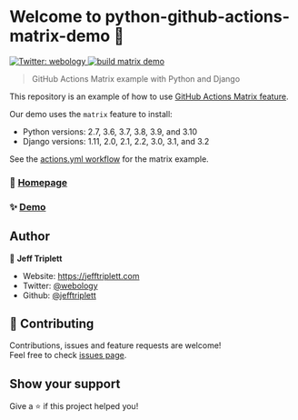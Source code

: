 # Welcome to python-github-actions-matrix-demo :wave:

<p>
  <a href="https://twitter.com/webology" target="_blank">
    <img alt="Twitter: webology" src="https://img.shields.io/twitter/follow/webology.svg?style=social" />
  </a>
  <a href="https://github.com/jefftriplett/python-github-actions-matrix-demo/actions" target="_blank">
    <img alt="build matrix demo" src="https://github.com/jefftriplett/python-github-actions-matrix-demo/workflows/build%20matrix%20demo/badge.svg" />
  </a>
</p>

> GitHub Actions Matrix example with Python and Django

This repository is an example of how to use [GitHub Actions Matrix feature](https://help.github.com/en/actions/automating-your-workflow-with-github-actions/workflow-syntax-for-github-actions#jobsjob_idstrategymatrix). 

Our demo uses the `matrix` feature to install:
- Python versions: 2.7, 3.6, 3.7, 3.8, 3.9, and 3.10
- Django versions: 1.11, 2.0, 2.1, 2.2, 3.0, 3.1, and 3.2

See the [actions.yml workflow](https://github.com/jefftriplett/python-github-actions-matrix-demo/blob/main/.github/workflows/actions.yml) for the matrix example.


### :house_with_garden: [Homepage](https://github.com/jefftriplett/python-github-actions-matrix-demo)

### :sparkles: [Demo](https://github.com/jefftriplett/python-github-actions-matrix-demo/actions)

## Author

:bust_in_silhouette: **Jeff Triplett**

* Website: https://jefftriplett.com
* Twitter: [@webology](https://twitter.com/webology)
* Github: [@jefftriplett](https://github.com/jefftriplett)

## :handshake: Contributing

Contributions, issues and feature requests are welcome!<br />Feel free to check [issues page](https://github.com/jefftriplett/python-github-actions-matrix-demo/issues). 

## Show your support

Give a :star: if this project helped you!
